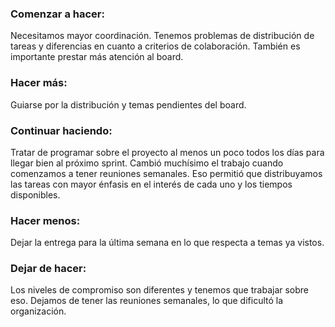 ### Comenzar a hacer:
Necesitamos mayor coordinación. Tenemos problemas de distribución de tareas y diferencias en cuanto a criterios de colaboración. También es importante prestar más atención al board.

### Hacer más:
Guiarse por la distribución y temas pendientes del board.

### Continuar haciendo:
Tratar de programar sobre el proyecto al menos un poco todos los días para llegar bien al próximo sprint.
Cambió muchísimo el trabajo cuando comenzamos a tener reuniones semanales. Eso permitió que distribuyamos las tareas con mayor énfasis en el interés de cada uno y los tiempos disponibles.

### Hacer menos:
Dejar la entrega para la última semana en lo que respecta a temas ya vistos.

### Dejar de hacer:
Los niveles de compromiso son diferentes y tenemos que trabajar sobre eso. 
Dejamos de tener las reuniones semanales, lo que dificultó la organización.